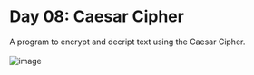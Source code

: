 # Day 08: Caesar Cipher
A program to encrypt and decript text using the Caesar Cipher.<br>
<br>
![image](https://github.com/Kitobal/100-days-of-python/assets/114311709/e5f14880-fa6a-402c-bc55-d83ebd2dc5db)
